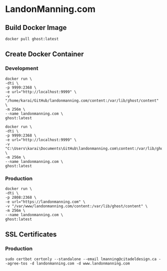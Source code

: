 # LandonManning.com

## Build Docker Image

```
docker pull ghost:latest
```

## Create Docker Container

### Development

```
docker run \
-dti \
-p 9999:2368 \
-e url="http://localhost:9999" \
-v "/home/karai/GitHub/landonmanning.com/content:/var/lib/ghost/content" \
-m 256m \
--name landonmanning.com \
ghost:latest
```

```
docker run \
-dti \
-p 9999:2368 \
-e url="http://localhost:9999" \
-v "C:\Users\karai\Documents\GitHub\landonmanning.com\content:/var/lib/ghost/content" \
-m 256m \
--name landonmanning.com \
ghost:latest
```

### Production

```
docker run \
-dti \
-p 2808:2368 \
-e url="https://landonmanning.com" \
-v "/var/www/landonmanning.com/content:/var/lib/ghost/content" \
-m 256m \
--name landonmanning.com \
ghost:latest
```

## SSL Certificates

### Production

```
sudo certbot certonly --standalone --email lmanning@citadeldesign.ca --agree-tos -d landonmanning.com -d www.landonmanning.com
```
